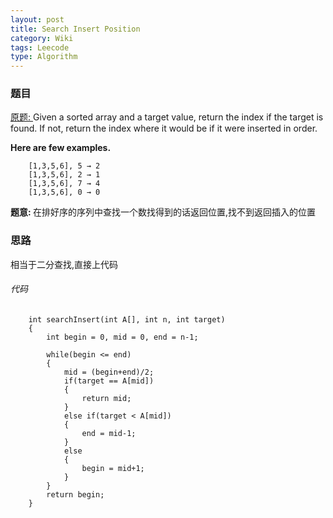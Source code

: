 ```yaml
---
layout: post
title: Search Insert Position 
category: Wiki
tags: Leecode
type: Algorithm
---
```


### 题目
[原题: ](//oj.leetcode.com/problems/search-insert-position/)Given a sorted array and a target value, return the index if the target is found. If not, return the index where it would be if it were inserted in order.

<b>Here are few examples.</b>

        [1,3,5,6], 5 → 2
        [1,3,5,6], 2 → 1
        [1,3,5,6], 7 → 4
        [1,3,5,6], 0 → 0

<b>题意: </b>在排好序的序列中查找一个数找得到的话返回位置,找不到返回插入的位置

### 思路
相当于二分查找,直接上代码
###### 代码

		int searchInsert(int A[], int n, int target) 
        {
            int begin = 0, mid = 0, end = n-1;
            
            while(begin <= end)
            {
                mid = (begin+end)/2;
                if(target == A[mid])
                {
                    return mid;
                }
                else if(target < A[mid])
                {
                    end = mid-1;
                }
                else
                {
                    begin = mid+1;
                }
            }
            return begin;
        }